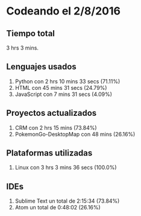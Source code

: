 # Codeando el 2/8/2016

## Tiempo total
3 hrs 3 mins.

## Lenguajes usados
1. Python con 2 hrs 10 mins 33 secs (71.11%)
1. HTML con 45 mins 31 secs (24.79%)
1. JavaScript con 7 mins 31 secs (4.09%)

## Proyectos actualizados
1. CRM con 2 hrs 15 mins (73.84%)
1. PokemonGo-DesktopMap con 48 mins (26.16%)

## Plataformas utilizadas
1. Linux con 3 hrs 3 mins 36 secs (100.0%)

## IDEs
1. Sublime Text un total de 2:15:34 (73.84%)
1. Atom un total de 0:48:02 (26.16%)
